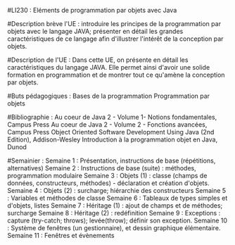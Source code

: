 #LI230 : Eléments de programmation par objets avec Java


#Description brève l'UE :
introduire les principes de la programmation par objets avec le langage JAVA; présenter en détail les grandes caractéristiques de ce langage afin d'illustrer l'intérêt de la conception par objets.

#Description de l'UE :
Dans cette UE, on présente en détail les caractéristiques du langage JAVA. Elle permet ainsi d'avoir une solide formation en programmation et de montrer tout ce qu'amène la conception par objets.


#Buts pédagogiques :
Bases de la programmation
Programmation par objets

#Bibliographie :
Au coeur de Java 2 - Volume 1- Notions fondamentales, Campus Press
Au coeur de Java 2 - Volume 2 - Fonctions avancées, Campus Press
Object Oriented Software Development Using Java (2nd Edition), Addison-Wesley
Introduction à la programmation objet en Java, Dunod

#Semainier :
Semaine 1 : Présentation, instructions de base (répétitions, alternatives)
Semaine 2 : Instructions de base (suite) : méthodes, programmation modulaire
Semaine 3 : Objets (1) : classe (champs de données, constructeurs, méthodes) - déclaration et création d'objets.
Semaine 4 : Objets (2) : surcharge; hiérarchie des constructeurs
Semaine 5 : Variables et méthodes de classe
Semaine 6 : Tableaux de types simples et d'objets, listes
Semaine 7 : Héritage (1) : ajout de champs et de méthodes; surcharge
Semaine 8 : Héritage (2) : redéfinition
Semaine 9 : Exceptions : capture (try-catch; throws); levée(throw); définir son exception.
Semaine 10 : Système de fenêtres (un gestionnaire), et dessin graphique élémentaire.
Semaine 11 : Fenêtres et évènements
